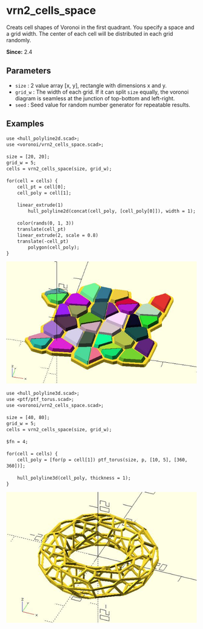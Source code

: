 # vrn2_cells_space

Creats cell shapes of Voronoi in the first quadrant. You specify a space and a grid width. The center of each cell will be distributed in each grid randomly.

**Since:** 2.4

## Parameters

- `size` : 2 value array [x, y], rectangle with dimensions x and y.
- `grid_w` : The width of each grid. If it can split `size` equally, the voronoi diagram is seamless at the junction of top-bottom and left-right. 
- `seed` : Seed value for random number generator for repeatable results.

## Examples

    use <hull_polyline2d.scad>;
    use <voronoi/vrn2_cells_space.scad>;

    size = [20, 20];
    grid_w = 5;
    cells = vrn2_cells_space(size, grid_w);

    for(cell = cells) {
        cell_pt = cell[0];
        cell_poly = cell[1];

        linear_extrude(1)
            hull_polyline2d(concat(cell_poly, [cell_poly[0]]), width = 1);
        
        color(rands(0, 1, 3))
        translate(cell_pt)    
        linear_extrude(2, scale = 0.8)
        translate(-cell_pt)    
            polygon(cell_poly);  
    }

![vrn2_cells_space](images/lib2x-vrn2_cells_space-1.JPG)

    use <hull_polyline3d.scad>;
    use <ptf/ptf_torus.scad>;
    use <voronoi/vrn2_cells_space.scad>;
    
    size = [40, 80];
    grid_w = 5;
    cells = vrn2_cells_space(size, grid_w);

    $fn = 4;

    for(cell = cells) {
        cell_poly = [for(p = cell[1]) ptf_torus(size, p, [10, 5], [360, 360])];

        hull_polyline3d(cell_poly, thickness = 1);
    }
    
![vrn2_cells_space](images/lib2x-vrn2_cells_space-2.JPG)